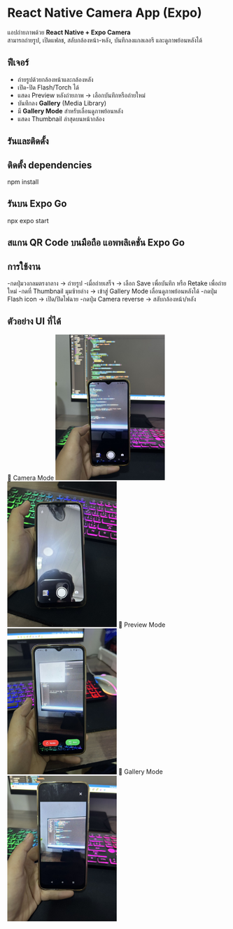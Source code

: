 # React Native Camera App (Expo)

แอปถ่ายภาพด้วย **React Native + Expo Camera**  
สามารถถ่ายรูป, เปิดแฟลช, สลับกล้องหน้า-หลัง, บันทึกลงแกลเลอรี และดูภาพย้อนหลังได้


## ฟีเจอร์

- ถ่ายรูปด้วยกล้องหน้าและกล้องหลัง  
- เปิด-ปิด Flash/Torch ได้  
- แสดง Preview หลังถ่ายภาพ → เลือกบันทึกหรือถ่ายใหม่  
- บันทึกลง **Gallery** (Media Library)  
- มี **Gallery Mode** สำหรับเลื่อนดูภาพย้อนหลัง  
- แสดง Thumbnail ล่าสุดบนหน้ากล้อง  

## รันและติดดั้ง

## ติดตั้ง dependencies
 npm install

 ## รันบน Expo Go
 npx expo start

 ## สแกน QR Code บนมือถือ แอพพลิเคชั่น Expo Go

 ## การใช้งาน
  -กดปุ่มวงกลมตรงกลาง → ถ่ายรูป
  -เมื่อถ่ายเสร็จ → เลือก Save เพื่อบันทึก หรือ Retake เพื่อถ่ายใหม่
  -กดที่ Thumbnail มุมซ้ายล่าง → เข้าสู่ Gallery Mode เลื่อนดูภาพย้อนหลังได้
  -กดปุ่ม Flash icon → เปิด/ปิดไฟฉาย
  -กดปุ่ม Camera reverse → สลับกล้องหน้า/หลัง

  ## ตัวอย่าง UI ที่ได้
🔹 Camera Mode
<img src="assets/camera1.jpg" width="250" />
<img src="assets/camera2.jpg" width="250" />
🔹 Preview Mode
<img src="assets/preview.jpg" width="250" />
🔹 Gallery Mode
<img src="assets/gallery.jpg" width="250" />